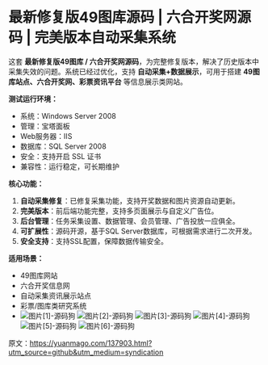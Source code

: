 # 最新修复版49图库源码 | 六合开奖网源码 | 完美版本自动采集系统

这套 **最新修复版49图库 / 六合开奖网源码**，为完整修复版本，解决了历史版本中采集失效的问题。系统已经过优化，支持 **自动采集+数据展示**，可用于搭建 **49图库站点、六合开奖网、彩票资讯平台** 等信息展示类网站。

**测试运行环境：**

* 系统：Windows Server 2008
* 管理：宝塔面板
* Web服务器：IIS
* 数据库：SQL Server 2008
* 安全：支持开启 SSL 证书
* 兼容性：运行稳定，可长期维护

**核心功能：**

1. **自动采集修复**：已修复采集功能，支持开奖数据和图片资源自动更新。
2. **完美版本**：前后端功能完整，支持多页面展示与自定义广告位。
3. **后台管理**：任务采集设置、数据管理、会员管理、广告投放一应俱全。
4. **可扩展性**：源码开源，基于SQL Server数据库，可根据需求进行二次开发。
5. **安全支持**：支持SSL配置，保障数据传输安全。

**适用场景：**

* 49图库网站
* 六合开奖信息网
* 自动采集资讯展示站点
* 彩票/图库类研究系统
* ![图片[1]-源码狗](https://pub-7eb420edbb5641e0a4d6027c727f4217.r2.dev/wp-content/uploads/2025/09/1712598301-6129386b3486cfc-1_cleanup.png) ![图片[2]-源码狗](https://pub-7eb420edbb5641e0a4d6027c727f4217.r2.dev/wp-content/uploads/2025/09/1712598302-86eac5387ae70d6.png) ![图片[3]-源码狗](https://pub-7eb420edbb5641e0a4d6027c727f4217.r2.dev/wp-content/uploads/2025/09/1712598302-f8b8d9a9bfcb09a.png) ![图片[4]-源码狗](https://pub-7eb420edbb5641e0a4d6027c727f4217.r2.dev/wp-content/uploads/2025/09/1712598303-9103ee6fb135a53-1024x736-1.png) ![图片[5]-源码狗](https://pub-7eb420edbb5641e0a4d6027c727f4217.r2.dev/wp-content/uploads/2025/09/1712598305-4f32736cef7c290-1024x636-1.png) ![图片[6]-源码狗](https://pub-7eb420edbb5641e0a4d6027c727f4217.r2.dev/wp-content/uploads/2025/09/1712598306-d1f1ecd3c3efa24-1024x722-1.png)

原文：https://yuanmago.com/137903.html?utm_source=github&utm_medium=syndication
